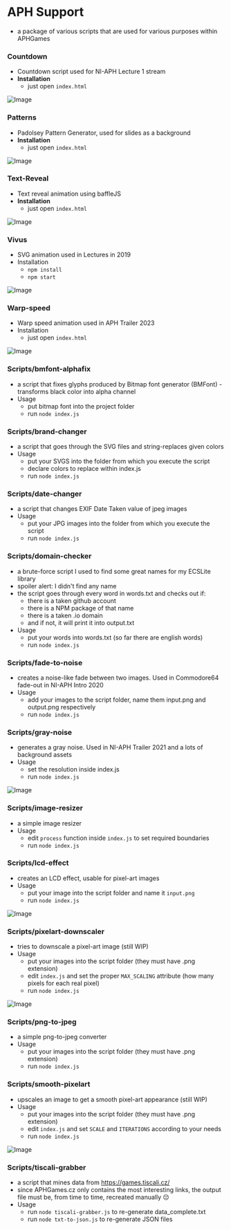 # APH Support

- a package of various scripts that are used for various purposes within APHGames

### Countdown
- Countdown script used for NI-APH Lecture 1 stream
- **Installation**
  - just open `index.html`

![Image](./docs/countdown.png)

### Patterns
- Padolsey Pattern Generator, used for slides as a background
- **Installation**
  - just open `index.html`

![Image](./docs/patterns.png)

### Text-Reveal
- Text reveal animation using baffleJS
- **Installation**
  - just open `index.html`

![Image](./docs/reveal.png)

### Vivus
- SVG animation used in Lectures in 2019
- Installation
  - `npm install`
  - `npm start`

![Image](./docs/vivus.png)

### Warp-speed
- Warp speed animation used in APH Trailer 2023
- Installation
  - just open `index.html`

![Image](./docs/warp_speed.png)

### Scripts/bmfont-alphafix
- a script that fixes glyphs produced by Bitmap font generator (BMFont) - transforms black color into alpha channel
- Usage
  - put bitmap font into the project folder
  - run `node index.js`
  
### Scripts/brand-changer
- a script that goes through the SVG files and string-replaces given colors
- Usage
  - put your SVGS into the folder from which you execute the script
  - declare colors to replace within index.js
  - run `node index.js`

### Scripts/date-changer
- a script that changes EXIF Date Taken value of jpeg images
- Usage
  - put your JPG images into the folder from which you execute the script
  - run `node index.js`

### Scripts/domain-checker
- a brute-force script I used to find some great names for my ECSLite library
- spoiler alert: I didn't find any name
- the script goes through every word in words.txt and checks out if:
  - there is a taken github account
  - there is a NPM package of that name
  - there is a taken .io domain 
  - and if not, it will print it into output.txt
- Usage
  - put your words into words.txt (so far there are english words)
  - run `node index.js`


### Scripts/fade-to-noise
- creates a noise-like fade between two images. Used in Commodore64 fade-out in NI-APH Intro 2020
- Usage
  - add your images to the script folder, name them input.png and output.png respectively
  - run `node index.js`



### Scripts/gray-noise
- generates a gray noise. Used in NI-APH Trailer 2021 and a lots of background assets
- Usage
  - set the resolution inside index.js
  - run `node index.js`

![Image](./docs/gray_noise.png)

### Scripts/image-resizer
- a simple image resizer
- Usage
  - edit `process` function inside `index.js` to set required boundaries
  - run `node index.js`


### Scripts/lcd-effect
- creates an LCD effect, usable for pixel-art images
- Usage
  - put your image into the script folder and name it `input.png`
  - run `node index.js`

![Image](./docs/lcd_effect.png)


### Scripts/pixelart-downscaler
- tries to downscale a pixel-art image (still WIP)
- Usage
  - put your images into the script folder (they must have .png extension) 
  - edit `index.js` and set the proper `MAX_SCALING` attribute (how many pixels for each real pixel) 
  - run `node index.js`

![Image](./docs/pixelart_downscaler.png)


### Scripts/png-to-jpeg
- a simple png-to-jpeg converter
- Usage
  - put your images into the script folder (they must have .png extension) 
  - run `node index.js`

### Scripts/smooth-pixelart
- upscales an image to get a smooth pixel-art appearance (still WIP)
- Usage
  - put your images into the script folder (they must have .png extension) 
  - edit `index.js` and set `SCALE` and `ITERATIONS` according to your needs
  - run `node index.js`

![Image](./docs/smooth_pixelart.png)


### Scripts/tiscali-grabber
- a script that mines data from https://games.tiscali.cz/
- since APHGames.cz only contains the most interesting links, the output file must be, from time to time, recreated manually 😔
- Usage
  - run `node tiscali-grabber.js` to re-generate data_complete.txt
  - run `node txt-to-json.js` to re-generate JSON files